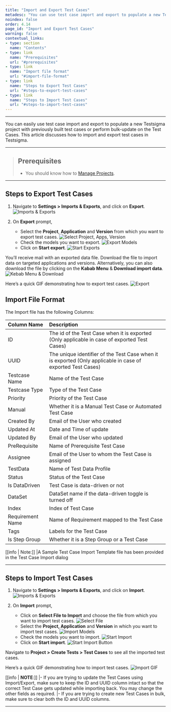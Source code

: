 ```yaml
---
title: "Import and Export Test Cases"
metadesc: "You can use test case import and export to populate a new Testsigma project with previously built test cases | Learn how to import and export test cases in Testsigma"
noindex: false
order: 4.14
page_id: "Import and Export Test Cases"
warning: false
contextual_links:
- type: section
  name: "Contents"
- type: link
  name: "Prerequisites"
  url: "#prerequisites"
- type: link
  name: "Import file format"
  url: "#import-file-format"
- type: link
  name: "Steps to Export Test Cases"
  url: "#steps-to-export-test-cases"
- type: link
  name: "Steps to Import Test Cases"
  url: "#steps-to-import-test-cases"
---
```


---

You can easily use test case import and export to populate a new Testsigma project with previously built test cases or perform bulk-update on the Test Cases. This article discusses how to import and export test cases in Testsigma.

---

> ## **Prerequisites**
> 
> - You should know how to [Manage Projects](https://testsigma.com/docs/projects/overview/).

---

## **Steps to Export Test Cases**
1. Navigate to **Settings > Imports & Exports**, and click on **Export**.
![Imports & Exports](https://s3.amazonaws.com/static-docs.testsigma.com/new_images/projects/applications/EXPORTTCS.png)

2. On **Export** prompt, 
    - Select the **Project**, **Application** and **Version** from which you want to export test cases.
    ![Select Project, Apps, Version](https://s3.amazonaws.com/static-docs.testsigma.com/new_images/projects/applications/exportprompttcs.png)
    - Check the models you want to export.
    ![Export Models](https://s3.amazonaws.com/static-docs.testsigma.com/new_images/projects/applications/exportmodelstcs.png)
    - Click on **Start export**.
    ![Start Exports](https://s3.amazonaws.com/static-docs.testsigma.com/new_images/projects/applications/startexporttcs.png)

You’ll receive mail with an exported data file. Download the file to import data on targeted applications and versions. Alternatively, you can also download the file by clicking on the **Kabab Menu** & **Download import data**.
![Kebab Menu & Download](https://s3.amazonaws.com/static-docs.testsigma.com/new_images/projects/applications/kebabtcs.png)

Here’s a quick GIF demonstrating how to export test cases. 
![Export](https://s3.amazonaws.com/static-docs.testsigma.com/new_images/projects/applications/ExportTCs.gif)

## **Import File Format**

The Import file has the following Columns:

| Column Name | Description |
| :----------- |:----------- |
| ID | The id of the Test Case when it is exported (Only applicable in case of exported Test Cases) |
| UUID | The unique identifier of the Test Case when it is exported (Only applicable in case of exported Test Cases) |
| Testcase Name | Name of the Test Case |
| Testcase Type | Type of the Test Case |
| Priority | Priority of the Test Case |
| Manual | Whether it is a Manual Test Case or Automated Test Case |
| Created By | Email of the User who created |
|Updated At | Date and Time of update    |
|Updated By | Email of the User who updated |
|PreRequisite | Name of Prerequisite Test Case |
|Assignee | Email of the User to whom the Test Case is assigned |
|TestData | Name of Test Data Profile |
|Status | Status of the Test Case |
|Is DataDriven | Test Case is data-driven or not |
|DataSet | DataSet name if the data-driven toggle is turned off |
|Index | Index of Test Case |
|Requirement Name | Name of Requirement mapped to the Test Case |
|Tags | Labels for the Test Case |
|Is Step Group | Whether it is a Step Group or a Test Case |

[[info | Note:]]
|A Sample Test Case Import Template file has been provided in the Test Case Import dialog

---

## **Steps to Import Test Cases**
1. Navigate to **Settings > Imports & Exports**, and click on **Import**.
![Imports & Exports](https://s3.amazonaws.com/static-docs.testsigma.com/new_images/projects/applications/importexporttcs.png)

2. On **Import** prompt, 
    - Click on **Select File to Import** and choose the file from which you want to import test cases.
    ![Select File](https://s3.amazonaws.com/static-docs.testsigma.com/new_images/projects/applications/selectfileimextcs.png)
    - Select the **Project, Application** and **Version** in which you want to import test cases.
    ![Import Models](https://s3.amazonaws.com/static-docs.testsigma.com/new_images/projects/applications/importmodels.png)
    - Check the models you want to import.
    ![Start Import](https://s3.amazonaws.com/static-docs.testsigma.com/new_images/projects/applications/startimporttcs.png)
    - Click on **Start import**.
    ![Start Import Button](https://s3.amazonaws.com/static-docs.testsigma.com/new_images/projects/applications/fileimpexptcs.png)

Navigate to **Project > Create Tests > Test Cases** to see all the imported test cases. 

Here’s a quick GIF demonstrating how to import test cases. 
![Import GIF](https://s3.amazonaws.com/static-docs.testsigma.com/new_images/projects/applications/Importtcs.gif)

[[info | **NOTE**:]]
|- If you are trying to update the Test Cases using Import/Export, make sure to keep the ID and UUID column intact so that the correct Test Case gets updated while importing back. You may change the other fields as required.
|- If you are trying to create new Test Cases in bulk, make sure to clear both the ID and UUID columns.

---

